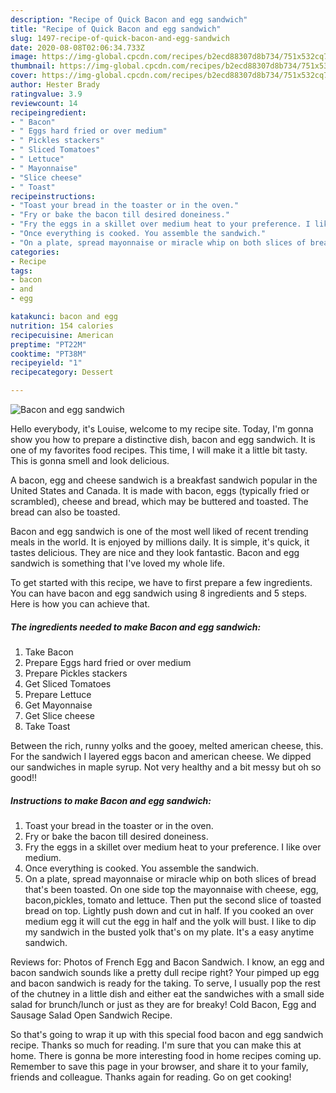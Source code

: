 ```yaml
---
description: "Recipe of Quick Bacon and egg sandwich"
title: "Recipe of Quick Bacon and egg sandwich"
slug: 1497-recipe-of-quick-bacon-and-egg-sandwich
date: 2020-08-08T02:06:34.733Z
image: https://img-global.cpcdn.com/recipes/b2ecd88307d8b734/751x532cq70/bacon-and-egg-sandwich-recipe-main-photo.jpg
thumbnail: https://img-global.cpcdn.com/recipes/b2ecd88307d8b734/751x532cq70/bacon-and-egg-sandwich-recipe-main-photo.jpg
cover: https://img-global.cpcdn.com/recipes/b2ecd88307d8b734/751x532cq70/bacon-and-egg-sandwich-recipe-main-photo.jpg
author: Hester Brady
ratingvalue: 3.9
reviewcount: 14
recipeingredient:
- " Bacon"
- " Eggs hard fried or over medium"
- " Pickles stackers"
- " Sliced Tomatoes"
- " Lettuce"
- " Mayonnaise"
- "Slice cheese"
- " Toast"
recipeinstructions:
- "Toast your bread in the toaster or in the oven."
- "Fry or bake the bacon till desired doneiness."
- "Fry the eggs in a skillet over medium heat to your preference. I like over medium."
- "Once everything is cooked. You assemble the sandwich."
- "On a plate, spread mayonnaise or miracle whip on both slices of bread that&#39;s been toasted. On one side top the mayonnaise with cheese, egg, bacon,pickles, tomato and lettuce. Then put the second slice of toasted bread on top. Lightly push down and cut in half. If you cooked an over medium egg it will cut the egg in half and the yolk will bust. I like to dip my sandwich in the busted yolk that&#39;s on my plate. It&#39;s a easy anytime sandwich."
categories:
- Recipe
tags:
- bacon
- and
- egg

katakunci: bacon and egg 
nutrition: 154 calories
recipecuisine: American
preptime: "PT22M"
cooktime: "PT38M"
recipeyield: "1"
recipecategory: Dessert

---
```



![Bacon and egg sandwich](https://img-global.cpcdn.com/recipes/b2ecd88307d8b734/751x532cq70/bacon-and-egg-sandwich-recipe-main-photo.jpg)

Hello everybody, it's Louise, welcome to my recipe site. Today, I'm gonna show you how to prepare a distinctive dish, bacon and egg sandwich. It is one of my favorites food recipes. This time, I will make it a little bit tasty. This is gonna smell and look delicious.

A bacon, egg and cheese sandwich is a breakfast sandwich popular in the United States and Canada. It is made with bacon, eggs (typically fried or scrambled), cheese and bread, which may be buttered and toasted. The bread can also be toasted.

Bacon and egg sandwich is one of the most well liked of recent trending meals in the world. It is enjoyed by millions daily. It is simple, it's quick, it tastes delicious. They are nice and they look fantastic. Bacon and egg sandwich is something that I've loved my whole life.


To get started with this recipe, we have to first prepare a few ingredients. You can have bacon and egg sandwich using 8 ingredients and 5 steps. Here is how you can achieve that.

<!--inarticleads1-->

##### The ingredients needed to make Bacon and egg sandwich:

1. Take  Bacon
1. Prepare  Eggs hard fried or over medium
1. Prepare  Pickles stackers
1. Get  Sliced Tomatoes
1. Prepare  Lettuce
1. Get  Mayonnaise
1. Get Slice cheese
1. Take  Toast


Between the rich, runny yolks and the gooey, melted american cheese, this. For the sandwich I layered eggs bacon and american cheese. We dipped our sandwiches in maple syrup. Not very healthy and a bit messy but oh so good!! 

<!--inarticleads2-->

##### Instructions to make Bacon and egg sandwich:

1. Toast your bread in the toaster or in the oven.
1. Fry or bake the bacon till desired doneiness.
1. Fry the eggs in a skillet over medium heat to your preference. I like over medium.
1. Once everything is cooked. You assemble the sandwich.
1. On a plate, spread mayonnaise or miracle whip on both slices of bread that&#39;s been toasted. On one side top the mayonnaise with cheese, egg, bacon,pickles, tomato and lettuce. Then put the second slice of toasted bread on top. Lightly push down and cut in half. If you cooked an over medium egg it will cut the egg in half and the yolk will bust. I like to dip my sandwich in the busted yolk that&#39;s on my plate. It&#39;s a easy anytime sandwich.


Reviews for: Photos of French Egg and Bacon Sandwich. I know, an egg and bacon sandwich sounds like a pretty dull recipe right? Your pimped up egg and bacon sandwich is ready for the taking. To serve, I usually pop the rest of the chutney in a little dish and either eat the sandwiches with a small side salad for brunch/lunch or just as they are for breaky! Cold Bacon, Egg and Sausage Salad Open Sandwich Recipe. 

So that's going to wrap it up with this special food bacon and egg sandwich recipe. Thanks so much for reading. I'm sure that you can make this at home. There is gonna be more interesting food in home recipes coming up. Remember to save this page in your browser, and share it to your family, friends and colleague. Thanks again for reading. Go on get cooking!

